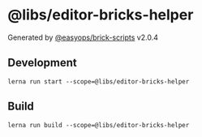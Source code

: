 # @libs/editor-bricks-helper

Generated by [@easyops/brick-scripts] v2.0.4

## Development

`lerna run start --scope=@libs/editor-bricks-helper`

## Build

`lerna run build --scope=@libs/editor-bricks-helper`

[@easyops/brick-scripts]: https://git.easyops.local/anyclouds/next-core/tree/master/packages/brick-scripts
